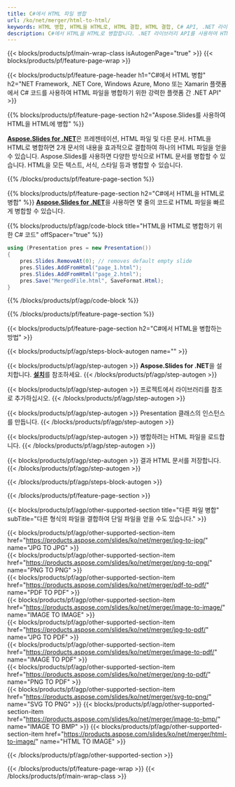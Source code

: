 ```yaml
---
title: C#에서 HTML 파일 병합
url: /ko/net/merger/html-to-html/
keywords: HTML 병합, HTML을 HTML로, HTML 결합, HTML 결합, C# API, .NET 라이브러리
description: C#에서 HTML을 HTML로 병합합니다. .NET 라이브러리 API를 사용하여 HTML 파일 결합
---
```


{{< blocks/products/pf/main-wrap-class isAutogenPage="true" >}}
{{< blocks/products/pf/feature-page-wrap >}}

{{< blocks/products/pf/feature-page-header h1="C#에서 HTML 병합" h2="NET Framework, .NET Core, Windows Azure, Mono 또는 Xamarin 플랫폼에서 C# 코드를 사용하여 HTML 파일을 병합하기 위한 강력한 플랫폼 간 .NET API" >}}

{{% blocks/products/pf/feature-page-section h2="Aspose.Slides를 사용하여 HTML을 HTML에 병합" %}}

[**Aspose.Slides for .NET**](https://products.aspose.com/slides/ko/net/)은 프레젠테이션, HTML 파일 및 다른 문서. HTML을 HTML로 병합하면 2개 문서의 내용을 효과적으로 결합하여 하나의 HTML 파일을 얻을 수 있습니다. Aspose.Slides를 사용하면 다양한 방식으로 HTML 문서를 병합할 수 있습니다. HTML을 모든 텍스트, 서식, 스타일 등과 병합할 수 있습니다.

{{% /blocks/products/pf/feature-page-section %}}




{{% blocks/products/pf/feature-page-section  h2="C#에서 HTML을 HTML로 병합" %}}
[**Aspose.Slides for .NET**](https://products.aspose.com/slides/ko/net/)을 사용하면 몇 줄의 코드로 HTML 파일을 빠르게 병합할 수 있습니다.

{{% blocks/products/pf/agp/code-block title="HTML을 HTML로 병합하기 위한 C# 코드" offSpacer="true" %}}
```cs
using (Presentation pres = new Presentation())
{
    pres.Slides.RemoveAt(0); // removes default empty slide
    pres.Slides.AddFromHtml("page_1.html");
    pres.Slides.AddFromHtml("page_2.html");
    pres.Save("MergedFile.html", SaveFormat.Html);
}
```
{{% /blocks/products/pf/agp/code-block %}}

{{% /blocks/products/pf/feature-page-section %}}




{{< blocks/products/pf/feature-page-section  h2="C#에서 HTML을 병합하는 방법" >}}


{{< blocks/products/pf/agp/steps-block-autogen name="" >}}


{{< blocks/products/pf/agp/step-autogen >}}
**Aspose.Slides for .NET**을 설치합니다. [**설치**](https://docs.aspose.com/slides/net/installation/)를 참조하세요.
{{< /blocks/products/pf/agp/step-autogen >}}

{{< blocks/products/pf/agp/step-autogen >}}
프로젝트에서 라이브러리를 참조로 추가하십시오.
{{< /blocks/products/pf/agp/step-autogen >}}

{{< blocks/products/pf/agp/step-autogen >}}
Presentation 클래스의 인스턴스를 만듭니다.
{{< /blocks/products/pf/agp/step-autogen >}}

{{< blocks/products/pf/agp/step-autogen >}}
병합하려는 HTML 파일을 로드합니다.
{{< /blocks/products/pf/agp/step-autogen >}}

{{< blocks/products/pf/agp/step-autogen >}}
결과 HTML 문서를 저장합니다.
{{< /blocks/products/pf/agp/step-autogen >}}


{{< /blocks/products/pf/agp/steps-block-autogen >}}


{{< /blocks/products/pf/feature-page-section >}}




{{< blocks/products/pf/agp/other-supported-section title="다른 파일 병합" subTitle="다른 형식의 파일을 결합하여 단일 파일을 얻을 수도 있습니다." >}}

{{< blocks/products/pf/agp/other-supported-section-item href="https://products.aspose.com/slides/ko/net/merger/jpg-to-jpg/" name="JPG TO JPG" >}}  
{{< blocks/products/pf/agp/other-supported-section-item href="https://products.aspose.com/slides/ko/net/merger/png-to-png/" name="PNG TO PNG" >}}  
{{< blocks/products/pf/agp/other-supported-section-item href="https://products.aspose.com/slides/ko/net/merger/pdf-to-pdf/" name="PDF TO PDF" >}}  
{{< blocks/products/pf/agp/other-supported-section-item href="https://products.aspose.com/slides/ko/net/merger/image-to-image/" name="IMAGE TO IMAGE" >}}  
{{< blocks/products/pf/agp/other-supported-section-item href="https://products.aspose.com/slides/ko/net/merger/jpg-to-pdf/" name="JPG TO PDF" >}}  
{{< blocks/products/pf/agp/other-supported-section-item href="https://products.aspose.com/slides/ko/net/merger/image-to-pdf/" name="IMAGE TO PDF" >}}  
{{< blocks/products/pf/agp/other-supported-section-item href="https://products.aspose.com/slides/ko/net/merger/png-to-pdf/" name="PNG TO PDF" >}}  
{{< blocks/products/pf/agp/other-supported-section-item href="https://products.aspose.com/slides/ko/net/merger/svg-to-png/" name="SVG TO PNG" >}} 
{{< blocks/products/pf/agp/other-supported-section-item href="https://products.aspose.com/slides/ko/net/merger/image-to-bmp/" name="IMAGE TO BMP" >}} 
{{< blocks/products/pf/agp/other-supported-section-item href="https://products.aspose.com/slides/ko/net/merger/html-to-image/" name="HTML TO IMAGE" >}}  
  


{{< /blocks/products/pf/agp/other-supported-section >}}

{{< /blocks/products/pf/feature-page-wrap >}}
{{< /blocks/products/pf/main-wrap-class >}}